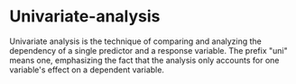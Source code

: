 # Univariate-analysis
Univariate analysis is the technique of comparing and analyzing the dependency of a single predictor and a response variable. The prefix "uni" means one, emphasizing the fact that the analysis only accounts for one variable's effect on a dependent variable.
